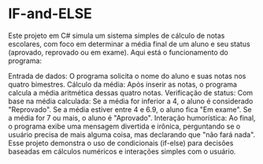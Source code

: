 # IF-and-ELSE
Este projeto em C# simula um sistema simples de cálculo de notas escolares, com foco em determinar a média final de um aluno e seu status (aprovado, reprovado ou em exame). Aqui está o funcionamento do programa:

Entrada de dados: O programa solicita o nome do aluno e suas notas nos quatro bimestres.
Cálculo da média: Após inserir as notas, o programa calcula a média aritmética dessas quatro notas.
Verificação de status: Com base na média calculada:
Se a média for inferior a 4, o aluno é considerado "Reprovado".
Se a média estiver entre 4 e 6.9, o aluno fica "Em exame".
Se a média for 7 ou mais, o aluno é "Aprovado".
Interação humorística: Ao final, o programa exibe uma mensagem divertida e irônica, perguntando se o usuário precisa de mais alguma coisa, mas declarando que "não fará nada".
Esse projeto demonstra o uso de condicionais (if-else) para decisões baseadas em cálculos numéricos e interações simples com o usuário.
